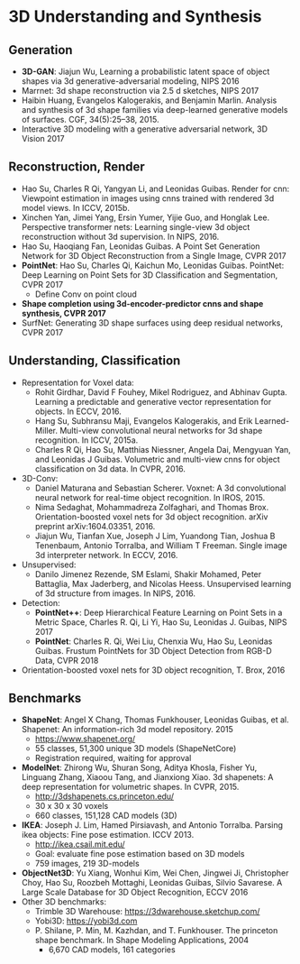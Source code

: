 # 3D Understanding and Synthesis

## Generation
- **3D-GAN**: Jiajun Wu, Learning a probabilistic latent space of object shapes via 3d generative-adversarial modeling, NIPS 2016
- Marrnet: 3d shape reconstruction via 2.5 d sketches, NIPS 2017
- Haibin Huang, Evangelos Kalogerakis, and Benjamin Marlin. Analysis and synthesis of 3d shape families via
deep-learned generative models of surfaces. CGF, 34(5):25–38, 2015.
- Interactive 3D modeling with a generative adversarial network, 3D Vision 2017

## Reconstruction, Render
- Hao Su, Charles R Qi, Yangyan Li, and Leonidas Guibas. Render for cnn: Viewpoint estimation in images using
cnns trained with rendered 3d model views. In ICCV, 2015b.
- Xinchen Yan, Jimei Yang, Ersin Yumer, Yijie Guo, and Honglak Lee. Perspective transformer nets: Learning
single-view 3d object reconstruction without 3d supervision. In NIPS, 2016.
- Hao Su, Haoqiang Fan, Leonidas Guibas. A Point Set Generation Network for 3D Object Reconstruction from a Single Image, CVPR 2017
- **PointNet**: Hao Su, Charles Qi, Kaichun Mo, Leonidas Guibas. PointNet: Deep Learning on Point Sets for 3D Classification and Segmentation, CVPR 2017
	- Define Conv on point cloud 
- **Shape completion using 3d-encoder-predictor cnns and shape synthesis, CVPR 2017**
- SurfNet: Generating 3D shape surfaces using deep residual networks, CVPR 2017

## Understanding, Classification
- Representation for Voxel data:
	- Rohit Girdhar, David F Fouhey, Mikel Rodriguez, and Abhinav Gupta. Learning a predictable and generative vector representation for objects. In ECCV, 2016.
	- Hang Su, Subhransu Maji, Evangelos Kalogerakis, and Erik Learned-Miller. Multi-view convolutional neural networks for 3d shape recognition. In ICCV, 2015a.
	- Charles R Qi, Hao Su, Matthias Niessner, Angela Dai, Mengyuan Yan, and Leonidas J Guibas. Volumetric and multi-view cnns for object classification on 3d data. In CVPR, 2016.
- 3D-Conv:
	- Daniel Maturana and Sebastian Scherer. Voxnet: A 3d convolutional neural network for real-time object
recognition. In IROS, 2015.
	- Nima Sedaghat, Mohammadreza Zolfaghari, and Thomas Brox. Orientation-boosted voxel nets for 3d object
recognition. arXiv preprint arXiv:1604.03351, 2016.
	- Jiajun Wu, Tianfan Xue, Joseph J Lim, Yuandong Tian, Joshua B Tenenbaum, Antonio Torralba, and William T
Freeman. Single image 3d interpreter network. In ECCV, 2016.
- Unsupervised:
	- Danilo Jimenez Rezende, SM Eslami, Shakir Mohamed, Peter Battaglia, Max Jaderberg, and Nicolas Heess.
Unsupervised learning of 3d structure from images. In NIPS, 2016.
- Detection:
	- **PointNet++**: Deep Hierarchical Feature Learning on Point Sets in a Metric Space, Charles R. Qi, Li Yi, Hao Su, Leonidas J. Guibas, NIPS 2017
	- **PointNet**: Charles R. Qi, Wei Liu, Chenxia Wu, Hao Su, Leonidas Guibas. Frustum PointNets for 3D Object Detection from RGB-D Data, CVPR 2018
- Orientation-boosted voxel nets for 3D object recognition, T. Brox, 2016

## Benchmarks
- **ShapeNet**: Angel X Chang, Thomas Funkhouser, Leonidas Guibas, et al. Shapenet: An information-rich 3d model repository. 2015
	- https://www.shapenet.org/
	- 55 classes, 51,300 unique 3D models (ShapeNetCore)
	- Registration required, waiting for approval
- **ModelNet**: Zhirong Wu, Shuran Song, Aditya Khosla, Fisher Yu, Linguang Zhang, Xiaoou Tang, and Jianxiong Xiao. 3d shapenets: A deep representation for volumetric shapes. In CVPR, 2015.
	- http://3dshapenets.cs.princeton.edu/
	- 30 x 30 x 30 voxels
	- 660 classes, 151,128 CAD models (3D)
- **IKEA**: Joseph J. Lim, Hamed Pirsiavash, and Antonio Torralba. Parsing ikea objects: Fine pose estimation. ICCV 2013.
	- http://ikea.csail.mit.edu/
	- Goal: evaluate fine pose estimation based on 3D models
	- 759 images, 219 3D-models
- **ObjectNet3D**: Yu Xiang, Wonhui Kim, Wei Chen, Jingwei Ji, Christopher Choy, Hao Su, Roozbeh Mottaghi, Leonidas Guibas, Silvio Savarese. A Large Scale Database for 3D Object Recognition, ECCV 2016
- Other 3D benchmarks:
	- Trimble 3D Warehouse: https://3dwarehouse.sketchup.com/
	- Yobi3D: https://yobi3d.com
	- P. Shilane, P. Min, M. Kazhdan, and T. Funkhouser. The princeton shape benchmark. In Shape Modeling Applications, 2004
		- 6,670 CAD models, 161 categories
